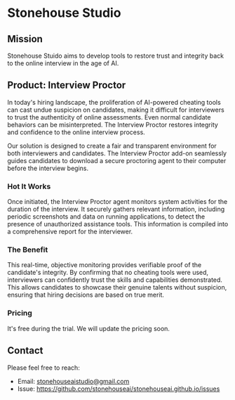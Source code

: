 # Stonehouse Studio

## Mission

Stonehouse Stuido aims to develop tools to restore trust and integrity back to the online interview in the age of AI.

## Product: Interview Proctor

In today's hiring landscape, the proliferation of AI-powered cheating tools can cast undue suspicion on candidates, making it difficult for interviewers to trust the authenticity of online assessments. Even normal candidate behaviors can be misinterpreted. The Interview Proctor restores integrity and confidence to the online interview process.

Our solution is designed to create a fair and transparent environment for both interviewers and candidates. The Interview Proctor add-on seamlessly guides candidates to download a secure proctoring agent to their computer before the interview begins.

### Hot It Works

Once initiated, the Interview Proctor agent monitors system activities for the duration of the interview. It securely gathers relevant information, including periodic screenshots and data on running applications, to detect the presence of unauthorized assistance tools. This information is compiled into a comprehensive report for the interviewer.

### The Benefit

This real-time, objective monitoring provides verifiable proof of the candidate's integrity. By confirming that no cheating tools were used, interviewers can confidently trust the skills and capabilities demonstrated. This allows candidates to showcase their genuine talents without suspicion, ensuring that hiring decisions are based on true merit.

### Pricing

It's free during the trial. We will update the pricing soon. 

## Contact

Please feel free to reach:

*  Email: stonehouseaistudio@gmail.com
*  Issue: https://github.com/stonehouseai/stonehouseai.github.io/issues
